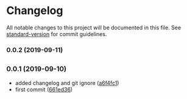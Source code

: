 # Changelog

All notable changes to this project will be documented in this file. See [standard-version](https://github.com/conventional-changelog/standard-version) for commit guidelines.

### 0.0.2 (2019-09-11)

## <small>0.0.1 (2019-09-10)</small>

* added changelog and git ignore ([a6f4fc1](https://github.com/minulislam/nuxtjs-laravel-echo/commit/a6f4fc1))
* first commit ([661ed36](https://github.com/minulislam/nuxtjs-laravel-echo/commit/661ed36))
